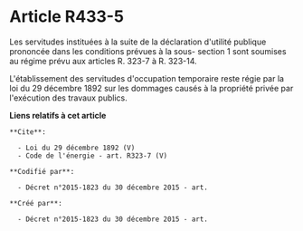 # Article R433-5

Les servitudes instituées à la suite de la déclaration d'utilité publique prononcée dans les conditions prévues à la sous-
section 1 sont soumises au régime prévu aux articles R. 323-7 à R. 323-14. 

L'établissement des servitudes d'occupation temporaire reste régie par la loi du 29 décembre 1892 sur les dommages causés à
la propriété privée par l'exécution des travaux publics.

**Liens relatifs à cet article**

	**Cite**:

	  - Loi du 29 décembre 1892 (V)
	  - Code de l'énergie - art. R323-7 (V)

	**Codifié par**:

	  - Décret n°2015-1823 du 30 décembre 2015 - art.

	**Créé par**:

	  - Décret n°2015-1823 du 30 décembre 2015 - art.

